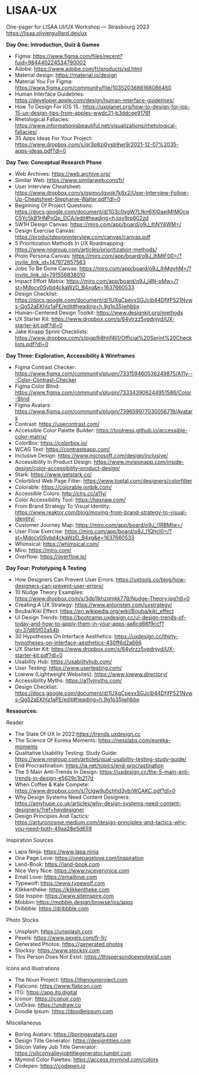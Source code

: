 # LISAA-UX
One-pager for LISAA UI/UX Workshop — Strasbourg 2023
https://lisaa.olivierguillard.dev/ux

**Day One: Introduction, Quiz & Games**
- Figma: https://www.figma.com/files/recent?fuid=984440224534790002
- Adobe: https://www.adobe.com/fr/products/xd.html
- Material design: https://material.io/design
- Material You For Figma: https://www.figma.com/community/file/1035203688168086460
- Human Interface Guidelines: https://developer.apple.com/design/human-interface-guidelines/
- How To Design For IOS 15.: https://uxplanet.org/how-to-design-for-ios-15-ux-design-tips-from-apples-wwdc21-b3ddcee9176f 
- Rhetological Fallacies: https://www.informationisbeautiful.net/visualizations/rhetological-fallacies/
- 35 Apps Ideas For Your Project: https://www.dropbox.com/s/qr3p8zi0ysb9wr9/2021-12-07%2035-apps-ideas.pdf?dl=0

**Day Two: Conceptual Research Phase**
- Web Archives: https://web.archive.org/ 
- Similar Web: https://www.similarweb.com/fr/
- User Interview Cheatsheet: https://www.dropbox.com/s/qsmvutgvok7k8x2/User-Interview-Follow-Up-Cheatsheet-Stephanie-Walter.pdf?dl=0 
- Beginning Of Project Questions: https://docs.google.com/document/d/1G3c0vgW7Lfkn6XlOaeiMtMOcpC5Yc5kB1HNPoQp_DCA/edit#heading=h.jisy9rp602zd
- 5W1H Design Canvas: https://miro.com/app/board/o9J_lhNY4WM=/
- Design Exercise Canvas: https://productdesigninterview.com/canvas/canvas.pdf 
- 5 Prioritization Methods In UX Roadmapping: https://www.nngroup.com/articles/prioritization-methods/
- Proto Persona Canvas: https://miro.com/app/board/o9J_lhMtF00=/?invite_link_id=147972657563
- Jobs To Be Done Canvas: https://miro.com/app/board/o9J_lhMgyhM=/?invite_link_id=791556838010
- Impact Effort Matrix: https://miro.com/app/board/o9J_l4N-pMw=/?st=Mdocv0Sybd4ckaWzD_B4xg&e=1637660533
- Design Checklist: https://docs.google.com/document/d/1UXgCpevxSGJcjb44DfjfP521Nvws-Qg52aEKhIz1aPE/edit#heading=h.9g1p35jwhbbx
- Human-Centered Design Toolkit: https://www.designkit.org/methods
- UX Starter Kit: https://www.dropbox.com/s/64ytrzz5vpdnjyd/UX-starter-kit.pdf?dl=0 
- Jake Knapp Sprint Checklists: https://www.dropbox.com/s/pjgp9j8htjf4li1/Official%20Sprint%20Checklists.pdf?dl=0

**Day Three: Exploration, Accessibility & Wireframes**
- Figma Contrast Checker: https://www.figma.com/community/plugin/733159460536249875/A11y---Color-Contrast-Checker
- Figma Color Blind: https://www.figma.com/community/plugin/733343906244951586/Color-Blind
- Figma Avatars: https://www.figma.com/community/plugin/739659977030056719/Avatars
- Contrast: https://usecontrast.com/ 
- Accessible Color Palette Builder: https://toolness.github.io/accessible-color-matrix/
- ColorBox: https://colorbox.io/
- WCAG Text: https://contrasteapp.com/
- Inclusive Design: https://www.microsoft.com/design/inclusive/
- Accessibility In Product Design: https://www.invisionapp.com/inside-design/color-accessibility-product-design/
- Stark: https://www.getstark.co/
- Colorblind Web Page Filter: https://www.toptal.com/designers/colorfilter
- Colorable: https://colorable.jxnblk.com/
- Accessible Colors: http://clrs.cc/a11y/
- Color Accessibility Tool: https://hexnaw.com/
- From Brand Strategy To Visual Identity: https://www.reaktor.com/blog/moving-from-brand-strategy-to-visual-identity/
- Customer Journey Map: https://miro.com/app/board/o9J_l1RBMIw=/
- User Flow Exercise: https://miro.com/app/board/o9J_l1Qhcl0=/?st=Mdocv0Sybd4ckaWzD_B4xg&e=1637660533
- Whimsical: https://whimsical.com/
- Miro: https://miro.com/
- Overflow: https://overflow.io/

**Day Four: Prototyping & Testing**
- How Designers Can Prevent User Errors: https://uxtools.co/blog/how-designers-can-prevent-user-errors/ 
- 10 Nudge Theory Examples: https://www.dropbox.com/s/3dp1lkhzqmkk779/Nudge-Theory.jpg?dl=0
- Creating A UX Strategy: https://www.antonsten.com/uxstrategy/
- Bouba/Kiki Effect: https://en.wikipedia.org/wiki/Bouba/kiki_effect
- UI Design Trends: https://bootcamp.uxdesign.cc/ui-design-trends-of-today-and-how-to-apply-them-in-your-apps-aa6cd66f9ccf?gi=37d85f02a54b
- 30 Hypotheses On Interface Aesthetics: https://uxdesign.cc/thirty-hypotheses-on-interface-aesthetics-430ff6d2a666
- UX Starter Kit: https://www.dropbox.com/s/64ytrzz5vpdnjyd/UX-starter-kit.pdf?dl=0
- Usability Hub: https://usabilityhub.com/
- User Testing: https://www.usertesting.com/
- Lowww (Lightweight Websites): https://www.lowww.directory/
- Accessibility Myths: https://a11ymyths.com/
- Design Checklist: https://docs.google.com/document/d/1UXgCpevxSGJcjb44DfjfP521Nvws-Qg52aEKhIz1aPE/edit#heading=h.9g1p35jwhbbx

**Ressources:**

Reader

- The State Of UX In 2022:https://trends.uxdesign.cc
- The Science Of Eureka Moments: https://nesslabs.com/eureka-moments 
- Qualitative Usability Testing: Study Guide: https://www.nngroup.com/articles/qual-usability-testing-study-guide/
- End Procrastination: https://ia.net/topics/end-procrastination
- The 5 Main Anti-Trends In Design: https://uxdesign.cc/the-5-main-anti-trends-in-design-e5629c1b217d
- When Coffee & Kale Compete: https://www.dropbox.com/s/7cigw9u5chhd3vb/WCAKC.pdf?dl=0
- Why Design Systems Need Content Designers: https://amyhupe.co.uk/articles/why-design-systems-need-content-designers/?ref=heydesigner
- Design Principles And Tactics: https://arturoriosme.medium.com/design-principles-and-tactics-why-you-need-both-49aa28e5d659 

Inspiration Sources

- Lapa Ninja: https://www.lapa.ninja
- One Page Love: https://onepagelove.com/inspiration
- Land-Book: https://land-book.com
- Nice Very Nice: https://www.niceverynice.com
- Email Love: https://emaillove.com
- Typewolf: https://www.typewolf.com
- Klikkenthéke: https://klikkentheke.com
- Site Inspire: https://www.siteinspire.com
- Mobbin: https://mobbin.design/browse/ios/apps
- Dribbble: https://dribbble.com

Photo Stocks

- Unsplash: https://unsplash.com
- Pexels: https://www.pexels.com/fr-fr/
- Generated Photos: https://generated.photos
- Stocksy: https://www.stocksy.com
- This Person Does Not Exist: https://thispersondoesnotexist.com

Icons and Illustrations

- The Noun Project: https://thenounproject.com
- Flaticons: https://www.flaticon.com 
- ITG: https://app.itg.digital
- Iconoir: https://iconoir.com
- UnDraw: https://undraw.co
- Doodle Ipsum: https://doodleipsum.com

Miscellaneous

- Boring Avatars: https://boringavatars.com
- Design Title Generator: https://designtitles.com
- Silicon Valley Job Title Generator: https://siliconvalleyjobtitlegenerator.tumblr.com
- Mymind Color Palettes: https://access.mymind.com/colors
- Codepen: https://codepen.io
